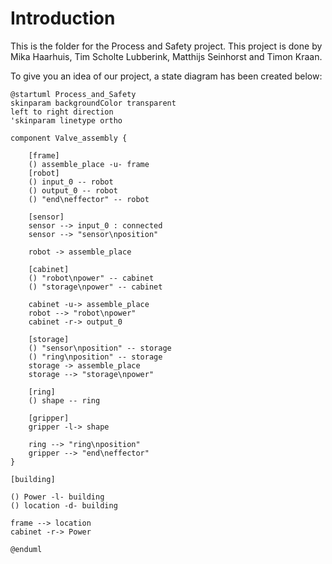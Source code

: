 # Introduction

This is the folder for the Process and Safety project. This project is done by Mika Haarhuis, Tim Scholte Lubberink, Matthijs Seinhorst and Timon Kraan.

To give you an idea of our project, a state diagram has been created below:

```plantuml
@startuml Process_and_Safety
skinparam backgroundColor transparent
left to right direction
'skinparam linetype ortho

component Valve_assembly {
    
    [frame]
    () assemble_place -u- frame
    [robot]
    () input_0 -- robot
    () output_0 -- robot
    () "end\neffector" -- robot

    [sensor]
    sensor --> input_0 : connected
    sensor --> "sensor\nposition"
    
    robot -> assemble_place

    [cabinet]
    () "robot\npower" -- cabinet
    () "storage\npower" -- cabinet
   
    cabinet -u-> assemble_place
    robot --> "robot\npower"
    cabinet -r-> output_0
    
    [storage]
    () "sensor\nposition" -- storage
    () "ring\nposition" -- storage
    storage -> assemble_place
    storage --> "storage\npower"

    [ring]
    () shape -- ring
    
    [gripper]
    gripper -l-> shape
    
    ring --> "ring\nposition"
    gripper --> "end\neffector"
}

[building]

() Power -l- building
() location -d- building

frame --> location
cabinet -r-> Power

@enduml
```


